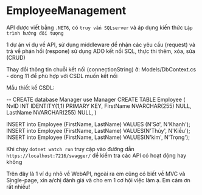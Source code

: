 # EmployeeManagement
API được viết bằng `.NET6`, có `truy vấn SQLserver` và áp dụng kiến thức `Lập trình hướng đối tượng` 

1 dự án ví dụ về API, sử dụng middleware để nhận các yêu cầu (request) và trả về phản hồi (respone) sử dụng ADO kết nối SQL, thực thi thêm, xóa, sửa (CRUD) 

Thay đổi thông tin chuỗi kết nối (connectionString) ở: Models/DbContext.cs - dòng 11
  để phù hợp với CSDL muốn kết nối

Mẫu thiết kế CSDL:

-- CREATE database Manager 
use Manager 
CREATE TABLE Employee 
( 
NvID INT IDENTITY(1,1) PRIMARY KEY, 
FirstName NVARCHAR(255) NULL, 
LastName NVARCHAR(255) NULL, 
) 

INSERT into Employee (FirstName, LastName) VALUES (N'Sở', N'Khanh');  
INSERT into Employee (FirstName, LastName) VALUES(N'Thúy', N'Kiều');  
INSERT into Employee (FirstName, LastName) VALUES(N'kim', N'Trọng'); 

Khi chạy `dotnet watch run` truy cập vào đường dẫn `https://localhost:7216/swagger/` để kiểm tra các API có hoạt động hay không 

Trên đây là 1 ví dụ nhỏ về WebAPI, ngoài ra em cũng có biết về MVC và Single-page, xin a/chị đánh giá và cho em 1 cơ hội việc làm ạ. Em cảm ơn rất nhiều!
